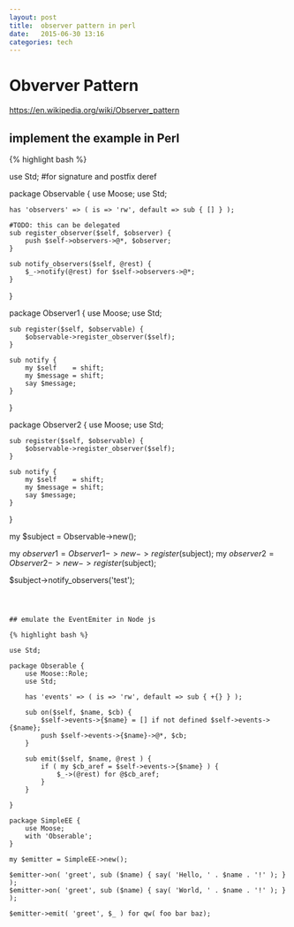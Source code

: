 ```yaml
---
layout: post
title:  observer pattern in perl 
date:   2015-06-30 13:16 
categories: tech 
---
```


# Obverver Pattern

https://en.wikipedia.org/wiki/Observer_pattern

## implement the example in Perl

{% highlight bash %}

use Std;    #for signature and postfix deref

package Observable {
    use Moose;
    use Std;

    has 'observers' => ( is => 'rw', default => sub { [] } );

    #TODO: this can be delegated
    sub register_observer($self, $observer) {
        push $self->observers->@*, $observer;
    }

    sub notify_observers($self, @rest) {
        $_->notify(@rest) for $self->observers->@*;
    }
}

package Observer1 {
    use Moose;
    use Std;

    sub register($self, $observable) {
        $observable->register_observer($self);
    }

    sub notify {
        my $self    = shift;
        my $message = shift;
        say $message;
    }
}

package Observer2 {
    use Moose;
    use Std;

    sub register($self, $observable) {
        $observable->register_observer($self);
    }

    sub notify {
        my $self    = shift;
        my $message = shift;
        say $message;
    }
}

my $subject = Observable->new();

my $observer1 = Observer1->new->register($subject);
my $observer2 = Observer2->new->register($subject);

$subject->notify_observers('test');

```



## emulate the EventEmiter in Node js

{% highlight bash %}

use Std;

package Obserable {
    use Moose::Role;
    use Std;

    has 'events' => ( is => 'rw', default => sub { +{} } );

    sub on($self, $name, $cb) {
        $self->events->{$name} = [] if not defined $self->events->{$name};
        push $self->events->{$name}->@*, $cb;
    }

    sub emit($self, $name, @rest ) {
        if ( my $cb_aref = $self->events->{$name} ) {
            $_->(@rest) for @$cb_aref;
        }
    }

}

package SimpleEE {
    use Moose;
    with 'Obserable';
}

my $emitter = SimpleEE->new();

$emitter->on( 'greet', sub ($name) { say( 'Hello, ' . $name . '!' ); } );
$emitter->on( 'greet', sub ($name) { say( 'World, ' . $name . '!' ); } );

$emitter->emit( 'greet', $_ ) for qw( foo bar baz);
```

